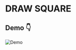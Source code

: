 # DRAW SQUARE

## Demo 👇

![Demo](https://res.cloudinary.com/kingarunesh/image/upload/v1660048789/Complete%20Python/drawing-different-shapes_wcaq4w.gif)
